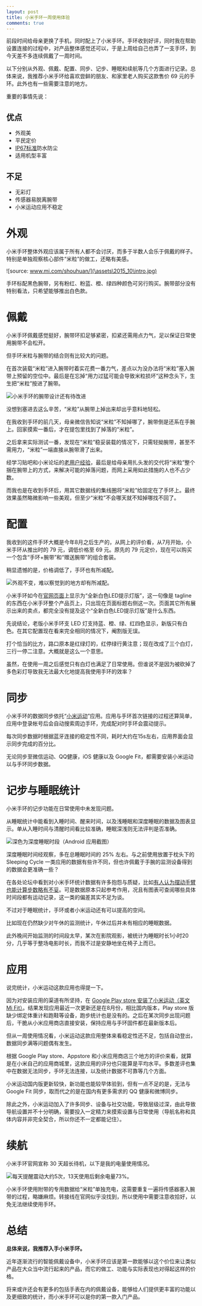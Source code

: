```yaml
---
layout: post
title: 小米手环一周使用体验
comments: true
---
```


前段时间给母亲更换了手机，同时配上了小米手环。手环收到好评，同时我在帮助设置连接的过程中，对产品整体感觉还可以，于是上周给自己也弄了一支手环，到今天差不多连续佩戴了一周时间。

以下分别从外观、佩戴、配置、同步、记步、睡眠和续航等几个方面进行记录。总体来说，我推荐小米手环给喜欢尝鲜的朋友、和家里老人购买这款售价 69 元的手环。此外也有一些需要注意的地方。

重要的事情先说：

## 优点

- 外观美
- 平民定价
- [IP67标准](http://aceeca.com/handhelds/ip67)防水防尘
- 适用机型丰富

## 不足

- 无彩灯
- 传感器易脱离腕带
- 小米运动应用不稳定


# 外观

小米手环整体外观应该属于所有人都不会讨厌，而多于半数人会乐于佩戴的样子。特别是单独观察核心部件“米粒”的做工，还略有美感。

![source: www.mi.com/shouhuan/](\assets\2015_10\intro.jpg)

手环标配黑色腕带，另有粉红、粉蓝、橙、绿四种颜色可另行购买。腕带部分没有特别看法，只希望能够推出白色款。


# 佩戴

小米手环佩戴感觉挺好，腕带环扣足够紧密，扣紧还需用点力气，足以保证日常使用腕带不会松开。

但手环米粒与腕带的结合则有比较大的问题。

在首次装载“米粒”进入腕带时着实花费一番力气，差点以为没办法将“米粒”塞入腕带上预留的空位中。最后是在忘掉“用力过猛可能会导致米粒损坏”这种念头下，生生把“米粒”按进了腕带。

![小米手环的腕带设计还有待改进](\assets\2015_10\mibandwrist.jpg)

没想到塞进去这么辛苦，“米粒”从腕带上掉出来却出乎意料地轻松。

在我收到手环的前几天，母亲微信告知说“米粒”不知掉哪了，腕带倒是还系在手腕上。回家摸索一番后，才在提包里找到了掉落的“米粒”。

之后拿来实际测试一番，发现在“米粒”稳妥装载的情况下，只需轻拗腕带，甚至不需用力，“米粒”一端直接从腕带滑了出来。

经学习贴吧和小米论坛的[老用户经验](http://tieba.baidu.com/p/3766364623)，最后是给母亲用扎头发的交代将“米粒”整个捆在腕带上的方式，来解决可能的掉落问题，而网上采用如此措施的人也不占少数。

而我也是在收到手环后，用其它数据线的集线圈将“米粒”给固定在了手环上。最终效果虽然略微影响一些美观，但至少“米粒”不会哪天就不知掉哪找不回了。


# 配置

我收到的这件手环大概是今年8月之后生产的，从网上的评价看，从7月开始，小米手环从推出时的 79 元，调低价格至 69 元。原先的 79 元定价，现在可以购买一个包含“手环+腕带”和“赠送腕带”的组合套装。

稍显遗憾的是，价格调低了，手环也有所减配。

![外观不变，难以察觉到的地方却有所减配。](\assets\2015_10\mibandspecs.jpg)

小米手环如今在[官网页面](http://www.mi.com/shouhuan/)上显示为“全新白色LED提示灯版”，这一句像是 tagline 的东西在小米手环整个产品页上，只出现在页面标题右侧这一次。页面其它所有展示出来的卖点，都完全没有提及这个“全新白色LED提示灯版”是什么东西。

先说结论，老版小米手环支 LED 灯支持蓝、橙、绿、红四色显示，新版只有白色。在其它配置现在看来完全相同的情况下，阉割版无误。

打个恰当的比方，路口原本是红绿灯的，红停绿行黄注意；现在改成了三个白灯，三行一停二注意。大概就是这么一个意思。

虽然，在使用一周之后感觉只有白灯也满足了日常使用。但谁说不是因为被砍掉了多色彩灯导致我无法最大化地提高我使用手环的效率？


# 同步

小米手环的数据同步依托“[小米运动](http://www.mi.com/shouhuan/)”应用。应用与手环首次链接的过程还算简单，应用中登录帐号后会自动搜索周边手环，完成配对时手环会震动提示。

每次同步数据时根据蓝牙连接的稳定性不同，耗时大约在15s左右，应用界面会显示同步完成的百分比。

无论同步至微信运动、QQ健康，iOS 健康以及 Google Fit，都需要安装小米运动以与手环同步数据。


# 记步与睡眠统计

小米手环的记步功能在日常使用中未发现问题。

从睡眠统计中能看到入睡时间、醒来时间，以及浅睡眠和深度睡眠的数据及图表显示。单从入睡时间与清醒时间看比较准确，睡眠深浅则无法评判是否准确。

![深色为深度睡眠时段（Android 应用截图）](\assets\2015_10\mibandsleep.jpg)

深度睡眠时间经观察，多在总睡眠时间的 25% 左右。与之前使用放置于枕头下的 Sleeping Cycle 一类应用的数据有些许不同，但也许佩戴于手腕的监测设备得到的数据会更准确一些？

在各处论坛中看到对小米手环统计数据有许多抱怨与质疑，比如[有人认为摆动手臂也能计算步数略有不妥](http://tw.miui.com/thread-14617-1-1.html)。可是数据原本只起参考作用，况且有图表可查阅哪些具体时间段都有运动记录，这一类的偏差其实不足为谈。

不过对于睡眠统计，手环或者小米运动还有可以提高的空间。

比如现在仍然缺少对午休的监测统计，午休过后并未有相应的睡眠数据。

此外晚间开始监测的时间段太早，某次在影院观影，被统计为睡眠时长1小时20分，几乎等于整场电影时长，而我不过是安静地坐在椅子上而已。

# 应用

说完统计，小米运动这款应用也得提一下。

因为对安装应用的渠道有所坚持，在 [Google Play store 安装了小米运动（英文 Mi Fit）](https://play.google.com/store/apps/details?id=com.xiaomi.hm.health)。结果发现应用最近一次更新还是在8月份，相比国内版本，Play store 版缺少绑定体重计和跑鞋等设备，跑步统计也是没有的。之后在某次同步出现问题后，干脆从小米应用商店直接安装，保持应用与手环固件都在最新版本后。

但从一周使用情况看，小米运动这款应用整体来看稳定性还不足，包括自动登出，数据同步满等问题偶有发生。

根据 Google Play store、Appstore 和小米应用商店三个地方的评价来看，就算是在小米自己的应用商城里，这款应用的评分也只能算是平均水平。多数差评也集中在数据无法同步，手环无法连接，以及统计数据不可靠等几个方面。

小米运动国内版更新较快，新功能也能较早体验到，但有一点不足的是，无法与 Google Fit 同步，取而代之的是在国内有更多需求的 QQ 健康和微博同步。

除此之外，小米运动加入了许多同步、设备与社交功能，导致层级过深，由此导致导航设置并不十分明确，需要投入一定精力来摸索设置与日常使用（导航名称和具体内容并非完全契合，所以你还不一定都能记住）。


# 续航

小米手环官网宣称 30 天超长待机，以下是我的电量使用情况。

![每天提醒震动大约5次，13天使用后剩余电量73%。](\assets\2015_10\mibandbattery.jpg)

小米手环使用附带的专用数据给“米粒”单独充电，这需要重复一遍将传感器塞入腕带的过程，略嫌麻烦。转接线在官网似乎没找到，所以使用中需要注意收拾好，以免无法继续使用手环。


# 总结

__总体来说，我推荐入手小米手环。__

近年逐渐流行的智能佩戴设备中，小米手环应该是第一款能够以这个价位来让类似产品在大众当中流行起来的产品，而它的做工、功能与实际表现也对得起这样的价格。

将来或许还会有更多的包括手表在内的佩戴设备，能够给人们提供更丰富的功能以及更细致的统计，而小米手环可以是你的第一款入门产品。